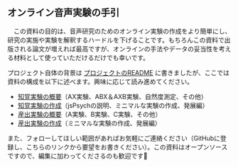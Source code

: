 ## オンライン音声実験の手引

　この資料の目的は、音声研究のためのオンライン実験の作成をより簡単にし、研究の実施や実験を解釈するハードルを下げることです。もちろんこの資料で出版される論文が増えれば最高ですが、オンラインの手法やデータの妥当性を考える材料として使っていただけるだけでも幸いです。

プロジェクト自体の背景は [プロジェクトのREADME](https://github.com/cool-atami/online-audio-experiment/README.md) に書きましたが、ここでは資料の構成を以下に述べます。興味に応じて読み進めてください。

- [知覚実験の概要]()（AX実験、ABX＆AXB実験、自然度測定、その他）
- [知覚実験の作成]()（jsPsychの説明、ミニマルな実験の作成、発展編）
- [産出実験の概要]()（A実験、B実験、C実験、その他）
- [産出実験の作成]()（ミニマルな実験の作成、発展編）

また、フォローしてほしい範囲があればお気軽にご連絡ください（GitHubに登録し、こちらのリンクから要望をお書きください）。この資料はオープンソースですので、編集に加わってくださるのも歓迎です🤗

